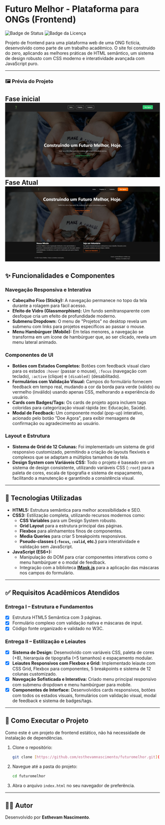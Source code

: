 # Futuro Melhor - Plataforma para ONGs (Frontend)

![Badge de Status](https://img.shields.io/badge/status-em%20desenvolvimento-orange)
![Badge da Licença](https://img.shields.io/badge/license-MIT-blue)

Projeto de frontend para uma plataforma web de uma ONG fictícia, desenvolvido como parte de um trabalho acadêmico. O site foi construído do zero, aplicando as melhores práticas de HTML semântico, um sistema de design robusto com CSS moderno e interatividade avançada com JavaScript puro.

---

### 🖼️ Prévia do Projeto

**Fase inicial**
![Prévia do Projeto 1](/imagens/previa.jpg)
**Fase Atual**
![Prévia do Projeto 2](/imagens/previa2.jpg)
---

## ✨ Funcionalidades e Componentes

### Navegação Responsiva e Interativa
-   **Cabeçalho Fixo (Sticky):** A navegação permanece no topo da tela durante a rolagem para fácil acesso.
-   **Efeito de Vidro (Glassmorphism):** Um fundo semitransparente com desfoque cria um efeito de profundidade moderno.
-   **Submenu Dropdown:** O menu de "Projetos" no desktop revela um submenu com links para projetos específicos ao passar o mouse.
-   **Menu Hambúrguer (Mobile):** Em telas menores, a navegação se transforma em um ícone de hambúrguer que, ao ser clicado, revela um menu lateral animado.

### Componentes de UI
-   **Botões com Estados Completos:** Botões com feedback visual claro para os estados `:hover` (passar o mouse), `:focus` (navegação com teclado), `:active` (clique) e `[disabled]` (desabilitado).
-   **Formulários com Validação Visual:** Campos do formulário fornecem feedback em tempo real, mudando a cor da borda para verde (válido) ou vermelho (inválido) usando apenas CSS, melhorando a experiência do usuário.
-   **Cards com Badges/Tags:** Os cards de projeto agora incluem tags coloridas para categorização visual rápida (ex: Educação, Saúde).
-   **Modal de Feedback:** Um componente modal (pop-up) interativo, acionado pelo botão "Doe Agora", para exibir mensagens de confirmação ou agradecimento ao usuário.

### Layout e Estrutura
-   **Sistema de Grid de 12 Colunas:** Foi implementado um sistema de grid responsivo customizado, permitindo a criação de layouts flexíveis e complexos que se adaptam a múltiplos tamanhos de tela.
-   **Design System com Variáveis CSS:** Todo o projeto é baseado em um sistema de design consistente, utilizando variáveis CSS (`:root`) para a paleta de cores, escala de tipografia e sistema de espaçamento, facilitando a manutenção e garantindo a consistência visual.

---

## 🚀 Tecnologias Utilizadas

-   **HTML5:** Estrutura semântica para melhor acessibilidade e SEO.
-   **CSS3:** Estilização completa, utilizando recursos modernos como:
    -   **CSS Variables** para um Design System robusto.
    -   **Grid Layout** para a estrutura principal das páginas.
    -   **Flexbox** para alinhamentos finos de componentes.
    -   **Media Queries** para criar 5 breakpoints responsivos.
    -   **Pseudo-classes (`:focus`, `:valid`, etc.)** para interatividade e validação sem JavaScript.
-   **JavaScript (ES6+):**
    -   Manipulação do DOM para criar componentes interativos como o menu hambúrguer e o modal de feedback.
    -   Integração com a biblioteca **[IMask.js](https://imask.js.org/)** para a aplicação das máscaras nos campos do formulário.

---

## ✅ Requisitos Acadêmicos Atendidos

### Entrega I – Estrutura e Fundamentos
-   [x] Estrutura HTML5 Semântica com 3 páginas.
-   [x] Formulário complexo com validação nativa e máscaras de input.
-   [x] Código fonte organizado e validado no W3C.

### Entrega II – Estilização e Leiautes
-   [x] **Sistema de Design:** Desenvolvido com variáveis CSS, paleta de cores (+8), hierarquia de tipografia (+5 tamanhos) e espaçamento modular.
-   [x] **Leiautes Responsivos com Flexbox e Grid:** Implementado leiaute com CSS Grid, Flexbox para componentes, 5 breakpoints e sistema de 12 colunas customizado.
-   [x] **Navegação Sofisticada e Interativa:** Criado menu principal responsivo com submenu dropdown e menu hambúrguer para mobile.
-   [x] **Componentes de Interface:** Desenvolvidos cards responsivos, botões com todos os estados visuais, formulários com validação visual, modal de feedback e sistema de badges/tags.

---

## 🏁 Como Executar o Projeto

Como este é um projeto de frontend estático, não há necessidade de instalação de dependências.

1.  Clone o repositório:
    ```bash
    git clone [https://github.com/esthevamnascimento/futuromelhor.git](https://github.com/esthevamnascimento/futuromelhor.git)
    ```
2.  Navegue até a pasta do projeto:
    ```bash
    cd futuromelhor
    ```
3.  Abra o arquivo `index.html` no seu navegador de preferência.

---

## 👨‍💻 Autor

Desenvolvido por **Esthevam Nascimento**.
